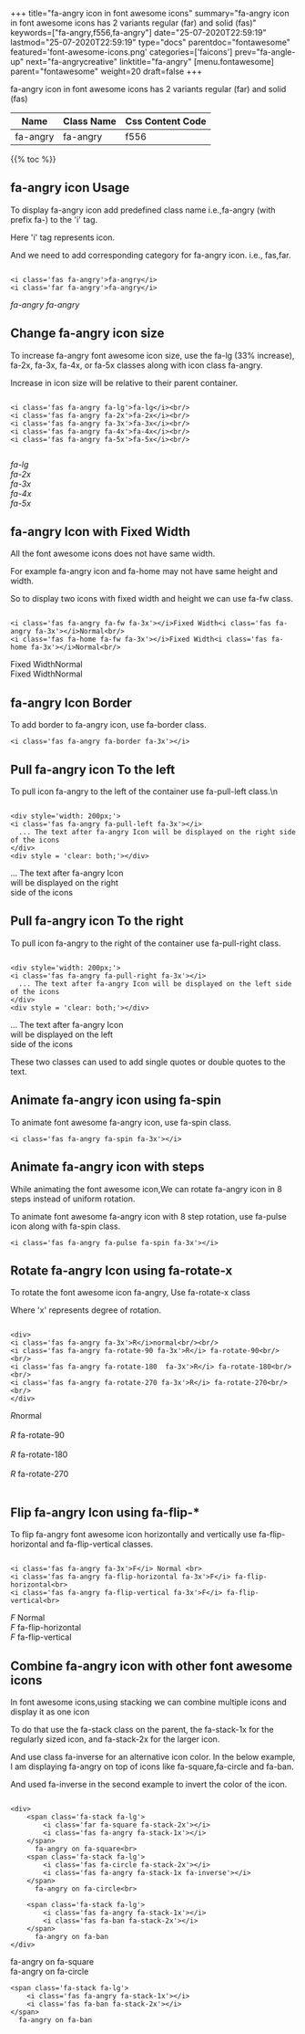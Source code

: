 +++
title="fa-angry icon in font awesome icons"
summary="fa-angry icon in font awesome icons has 2 variants regular (far) and solid (fas)"
keywords=["fa-angry,f556,fa-angry"]
date="25-07-2020T22:59:19"
lastmod="25-07-2020T22:59:19"
type="docs"
parentdoc="fontawesome"
featured='font-awesome-icons.png'
categories=['faicons']
prev="fa-angle-up"
next="fa-angrycreative"
linktitle="fa-angry"
[menu.fontawesome]
parent="fontawesome"
weight=20
draft=false
+++


fa-angry icon in font awesome icons has 2 variants regular (far) and solid (fas)

<div class='table-responsive'><table class='table'><thead><tr><th>Name</th><th>Class Name</th><th>Css Content Code</th></tr></thead><tbody><tr><td>fa-angry</td><td>fa-angry</td><td>f556</td></tr></tbody></table></div>


{{% toc %}}


## fa-angry icon Usage

To display fa-angry icon add predefined class name i.e.,fa-angry (with prefix fa-) to the 'i' tag.

Here 'i' tag represents icon.

And we need to add corresponding category for fa-angry icon. i.e., fas,far.


```

<i class='fas fa-angry'>fa-angry</i>
<i class='far fa-angry'>fa-angry</i>
```

<i class='fas fa-angry'>fa-angry</i>
<i class='far fa-angry'>fa-angry</i>




## Change fa-angry icon size
To increase fa-angry font awesome icon size, use the fa-lg (33% increase), fa-2x, fa-3x, fa-4x, or fa-5x classes along with icon class fa-angry.

Increase in icon size will be relative to their parent container. 

```

<i class='fas fa-angry fa-lg'>fa-lg</i><br/>
<i class='fas fa-angry fa-2x'>fa-2x</i><br/>
<i class='fas fa-angry fa-3x'>fa-3x</i><br/>
<i class='fas fa-angry fa-4x'>fa-4x</i><br/>
<i class='fas fa-angry fa-5x'>fa-5x</i><br/>
            
```

<i class='fas fa-angry fa-lg'>fa-lg</i><br/>
<i class='fas fa-angry fa-2x'>fa-2x</i><br/>
<i class='fas fa-angry fa-3x'>fa-3x</i><br/>
<i class='fas fa-angry fa-4x'>fa-4x</i><br/>
<i class='fas fa-angry fa-5x'>fa-5x</i><br/>
            



## fa-angry Icon with Fixed Width 

All the font awesome icons does not have same width.

For example fa-angry icon and fa-home may not have same height and width.

So to display two icons with fixed width and height we can use fa-fw class.


```

<i class='fas fa-angry fa-fw fa-3x'></i>Fixed Width<i class='fas fa-angry fa-3x'></i>Normal<br/>
<i class='fas fa-home fa-fw fa-3x'></i>Fixed Width<i class='fas fa-home fa-3x'></i>Normal<br/>
```

<i class='fas fa-angry fa-fw fa-3x'></i>Fixed Width<i class='fas fa-angry fa-3x'></i>Normal<br/>
<i class='fas fa-home fa-fw fa-3x'></i>Fixed Width<i class='fas fa-home fa-3x'></i>Normal<br/>



## fa-angry Icon Border 

To add border to fa-angry icon, use fa-border class.


```
<i class='fas fa-angry fa-border fa-3x'></i>

```
<i class='fas fa-angry fa-border fa-3x'></i>





## Pull fa-angry icon To the left

To pull icon fa-angry to the left of the container use fa-pull-left class.\n

```

<div style='width: 200px;'>
<i class='fas fa-angry fa-pull-left fa-3x'></i>
  ... The text after fa-angry Icon will be displayed on the right side of the icons
</div>
<div style = 'clear: both;'></div>
```

<div style='width: 200px;'>
<i class='fas fa-angry fa-pull-left fa-3x'></i>
  ... The text after fa-angry Icon will be displayed on the right side of the icons
</div>
<div style = 'clear: both;'></div>




## Pull fa-angry icon To the right
To pull icon fa-angry to the right of the container use fa-pull-right class.

```

<div style='width: 200px;'>
<i class='fas fa-angry fa-pull-right fa-3x'></i>
  ... The text after fa-angry Icon will be displayed on the left side of the icons
</div>
<div style = 'clear: both;'></div>
```

<div style='width: 200px;'>
<i class='fas fa-angry fa-pull-right fa-3x'></i>
  ... The text after fa-angry Icon will be displayed on the left side of the icons
</div>
<div style = 'clear: both;'></div>

These two classes can used to add single quotes or double quotes to the text.


## Animate fa-angry icon using fa-spin
To animate font awesome fa-angry icon, use fa-spin class.

```
<i class='fas fa-angry fa-spin fa-3x'></i>
```
<i class='fas fa-angry fa-spin fa-3x'></i>




## Animate fa-angry icon with steps
While animating the font awesome icon,We can rotate fa-angry icon in 8 steps instead of uniform rotation.

To animate font awesome fa-angry icon with 8 step rotation, use fa-pulse icon along with fa-spin class.


```
<i class='fas fa-angry fa-pulse fa-spin fa-3x'></i>

```
<i class='fas fa-angry fa-pulse fa-spin fa-3x'></i>





## Rotate fa-angry Icon using fa-rotate-x
To rotate the font awesome icon fa-angry, Use fa-rotate-x class

Where 'x' represents degree of rotation.


```

<div>
<i class='fas fa-angry fa-3x'>R</i>normal<br/><br/>
<i class='fas fa-angry fa-rotate-90 fa-3x'>R</i> fa-rotate-90<br/><br/> 
<i class='fas fa-angry fa-rotate-180  fa-3x'>R</i> fa-rotate-180<br/><br/> 
<i class='fas fa-angry fa-rotate-270 fa-3x'>R</i> fa-rotate-270<br/><br/>
</div>
```

<div>
<i class='fas fa-angry fa-3x'>R</i>normal<br/><br/>
<i class='fas fa-angry fa-rotate-90 fa-3x'>R</i> fa-rotate-90<br/><br/> 
<i class='fas fa-angry fa-rotate-180  fa-3x'>R</i> fa-rotate-180<br/><br/> 
<i class='fas fa-angry fa-rotate-270 fa-3x'>R</i> fa-rotate-270<br/><br/>
</div>




## Flip fa-angry Icon using fa-flip-*
To flip fa-angry font awesome icon horizontally and vertically use fa-flip-horizontal and fa-flip-vertical classes. 

```

<i class='fas fa-angry fa-3x'>F</i> Normal <br>
<i class='fas fa-angry fa-flip-horizontal fa-3x'>F</i> fa-flip-horizontal<br>
<i class='fas fa-angry fa-flip-vertical fa-3x'>F</i> fa-flip-vertical<br>
```

<i class='fas fa-angry fa-3x'>F</i> Normal <br>
<i class='fas fa-angry fa-flip-horizontal fa-3x'>F</i> fa-flip-horizontal<br>
<i class='fas fa-angry fa-flip-vertical fa-3x'>F</i> fa-flip-vertical<br>




## Combine fa-angry icon with other font awesome icons
In font awesome icons,using stacking we can combine multiple icons and display it as one icon 

To do that use the fa-stack class on the parent, the fa-stack-1x for the regularly sized icon, and fa-stack-2x for the larger icon.

And use class fa-inverse for an alternative icon color. 
In the below example, I am displaying fa-angry on top of icons like fa-square,fa-circle and fa-ban.

And used fa-inverse in the second example to invert the color of the icon.

```

<div>
    <span class='fa-stack fa-lg'>
        <i class='far fa-square fa-stack-2x'></i>
        <i class='fas fa-angry fa-stack-1x'></i>
    </span>
      fa-angry on fa-square<br>
    <span class='fa-stack fa-lg'>
        <i class='fas fa-circle fa-stack-2x'></i>
        <i class='fas fa-angry fa-stack-1x fa-inverse'></i>
    </span>
      fa-angry on fa-circle<br>

    <span class='fa-stack fa-lg'>
        <i class='fas fa-angry fa-stack-1x'></i>
        <i class='fas fa-ban fa-stack-2x'></i>
    </span>
      fa-angry on fa-ban
</div>
```

<div>
    <span class='fa-stack fa-lg'>
        <i class='far fa-square fa-stack-2x'></i>
        <i class='fas fa-angry fa-stack-1x'></i>
    </span>
      fa-angry on fa-square<br>
    <span class='fa-stack fa-lg'>
        <i class='fas fa-circle fa-stack-2x'></i>
        <i class='fas fa-angry fa-stack-1x fa-inverse'></i>
    </span>
      fa-angry on fa-circle<br>

    <span class='fa-stack fa-lg'>
        <i class='fas fa-angry fa-stack-1x'></i>
        <i class='fas fa-ban fa-stack-2x'></i>
    </span>
      fa-angry on fa-ban
</div>







